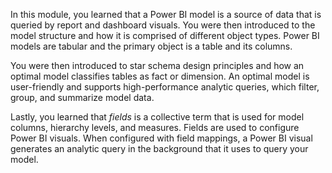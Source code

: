 In this module, you learned that a Power BI model is a source of data that is queried by report and dashboard visuals. You were then introduced to the model structure and how it is comprised of different object types. Power BI models are tabular and the primary object is a table and its columns.

You were then introduced to star schema design principles and how an optimal model classifies tables as fact or dimension. An optimal model is user-friendly and supports high-performance analytic queries, which filter, group, and summarize model data.

Lastly, you learned that *fields* is a collective term that is used for model columns, hierarchy levels, and measures. Fields are used to configure Power BI visuals. When configured with field mappings, a Power BI visual generates an analytic query in the background that it uses to query your model.
